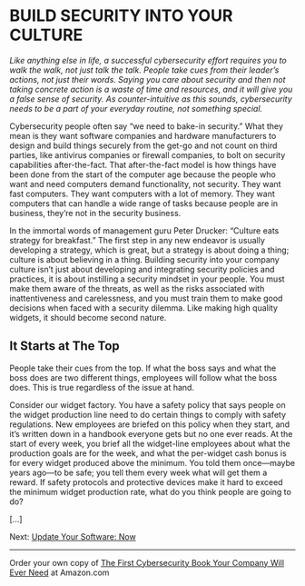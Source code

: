 # BUILD SECURITY INTO YOUR CULTURE

*Like anything else in life, a successful cybersecurity effort requires you to walk the walk, not just talk the talk. People take cues from their leader’s actions, not just their words. Saying you care about security and then not taking concrete action is a waste of time and resources, and it will give you a false sense of security. As counter-intuitive as this sounds, cybersecurity needs to be a part of your everyday routine, not something special.*

Cybersecurity people often say “we need to bake-in security.” What they mean is they want software companies and hardware manufacturers to design and build things securely from the get-go and not count on third parties, like antivirus companies or firewall companies, to bolt on security capabilities after-the-fact. That after-the-fact model is how things have been done from the start of the computer age because the people who want and need computers demand functionality, not security. They want fast computers. They want computers with a lot of memory. They want computers that can handle a wide range of tasks because people are in business, they’re not in the security business. 

In the immortal words of management guru Peter Drucker: “Culture eats strategy for breakfast.” The first step in any new endeavor is usually developing a strategy, which is great, but a strategy is about doing a thing; culture is about believing in a thing. Building security into your company culture isn’t just about developing and integrating security policies and practices, it is about instilling a security mindset in your people. You must make them aware of the threats, as well as the risks associated with inattentiveness and carelessness, and you must train them to make good decisions when faced with a security dilemma. Like making high quality widgets, it should become second nature.

## It Starts at The Top

People take their cues from the top. If what the boss says and what the boss does are two different things, employees will follow what the boss does.  This is true regardless of the issue at hand.

Consider our widget factory. You have a safety policy that says people on the widget production line need to do certain things to comply with safety regulations. New employees are briefed on this policy when they start, and it’s written down in a handbook everyone gets but no one ever reads. At the start of every week, you brief all the widget-line employees about what the production goals are for the week, and what the per-widget cash bonus is for every widget produced above the minimum. You told them once—maybe years ago—to be safe; you tell them every week what will get them a reward. If safety protocols and protective devices make it hard to exceed the minimum widget production rate, what do you think people are going to do?

[...]

Next: [Update Your Software: Now](/Update_Software.md)

---

Order your own copy of [The First Cybersecurity Book Your Company Will Ever Need](https://www.amazon.com/dp/B07S1RMRY1) at Amazon.com
